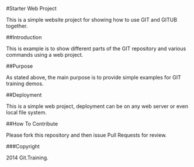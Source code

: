 #Starter Web Project

This is a simple website project for showing how to use GIT and GITUB together.

##Introduction

This is example is to show different parts of the GIT repository and various commands using a web project.

##Purpose

As stated above, the main purpose is to provide simple examples for GIT training demos.

##Deployment

This is a simple web project, deployment can be on any web server or even local file system.

##How To Contribute

Please fork this repository and then issue Pull Requests for review.

###Copyright

2014 Git.Training.